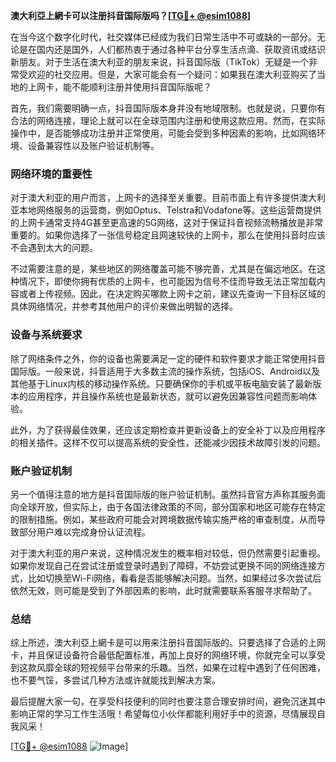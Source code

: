 **澳大利亞上網卡可以注册抖音国际版吗？[[TG💪+ @esim1088](https://t.me/s/esim1088)]**

在当今这个数字化时代，社交媒体已经成为我们日常生活中不可或缺的一部分。无论是在国内还是国外，人们都热衷于通过各种平台分享生活点滴、获取资讯或结识新朋友。对于生活在澳大利亚的朋友来说，抖音国际版（TikTok）无疑是一个非常受欢迎的社交应用。但是，大家可能会有一个疑问：如果我在澳大利亚购买了当地的上网卡，能不能顺利注册并使用抖音国际版呢？

首先，我们需要明确一点，抖音国际版本身并没有地域限制。也就是说，只要你有合法的网络连接，理论上就可以在全球范围内注册和使用这款应用。然而，在实际操作中，是否能够成功注册并正常使用，可能会受到多种因素的影响，比如网络环境、设备兼容性以及账户验证机制等。

### 网络环境的重要性

对于澳大利亚的用户而言，上网卡的选择至关重要。目前市面上有许多提供澳大利亚本地网络服务的运营商，例如Optus、Telstra和Vodafone等。这些运营商提供的上网卡通常支持4G甚至更高速的5G网络，这对于保证抖音视频流畅播放是非常重要的。如果你选择了一张信号稳定且网速较快的上网卡，那么在使用抖音时应该不会遇到太大的问题。

不过需要注意的是，某些地区的网络覆盖可能不够完善，尤其是在偏远地区。在这种情况下，即使你拥有优质的上网卡，也可能因为信号不佳而导致无法正常加载内容或者上传视频。因此，在决定购买哪款上网卡之前，建议先查询一下目标区域的具体网络情况，并参考其他用户的评价来做出明智的选择。

### 设备与系统要求

除了网络条件之外，你的设备也需要满足一定的硬件和软件要求才能正常使用抖音国际版。一般来说，抖音适用于大多数主流的操作系统，包括iOS、Android以及其他基于Linux内核的移动操作系统。只要确保你的手机或平板电脑安装了最新版本的应用程序，并且操作系统也是最新状态，就可以避免因兼容性问题而影响体验。

此外，为了获得最佳效果，还应该定期检查并更新设备上的安全补丁以及应用程序的相关插件。这样不仅可以提高系统的安全性，还能减少因技术故障引发的问题。

### 账户验证机制

另一个值得注意的地方是抖音国际版的账户验证机制。虽然抖音官方声称其服务面向全球开放，但实际上，由于各国法律政策的不同，部分国家和地区可能存在特定的限制措施。例如，某些政府可能会对跨境数据传输实施严格的审查制度，从而导致部分用户难以完成身份认证流程。

对于澳大利亚的用户来说，这种情况发生的概率相对较低，但仍然需要引起重视。如果你发现自己在尝试注册或登录时遇到了障碍，不妨尝试更换不同的网络连接方式，比如切换至Wi-Fi网络，看看是否能够解决问题。当然，如果经过多次尝试后依然无效，则可能是受到了外部因素的影响，此时就需要联系客服寻求帮助了。

### 总结

综上所述，澳大利亞上網卡是可以用来注册抖音国际版的。只要选择了合适的上网卡，并且保证设备符合最低配置标准，再加上良好的网络环境，你就完全可以享受到这款风靡全球的短视频平台带来的乐趣。当然，如果在过程中遇到了任何困难，也不要气馁，多尝试几种方法或许就能找到解决方案。

最后提醒大家一句，在享受科技便利的同时也要注意合理安排时间，避免沉迷其中影响正常的学习工作生活哦！希望每位小伙伴都能利用好手中的资源，尽情展现自我风采！

[[TG💪+ @esim1088](https://t.me/s/esim1088) ![Image](https://i.postimg.cc/4NQfJmqS/Snipaste-2025-05-13-00-14-12.png)]